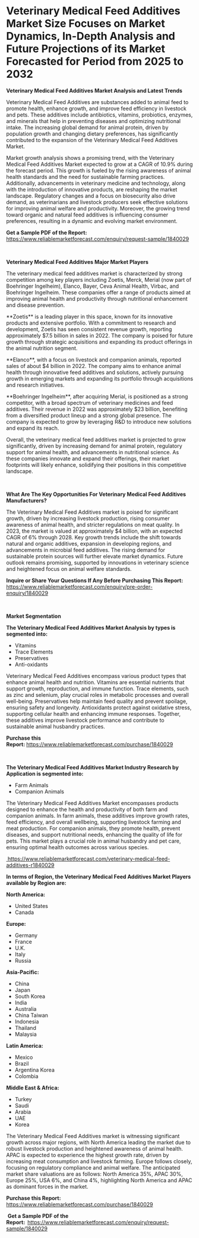<p><h1>Veterinary Medical Feed Additives Market Size Focuses on Market Dynamics, In-Depth Analysis and Future Projections of its Market Forecasted for Period from 2025 to 2032</h1></p><p><strong>Veterinary Medical Feed Additives Market Analysis and Latest Trends</strong></p>
<p><p>Veterinary Medical Feed Additives are substances added to animal feed to promote health, enhance growth, and improve feed efficiency in livestock and pets. These additives include antibiotics, vitamins, probiotics, enzymes, and minerals that help in preventing diseases and optimizing nutritional intake. The increasing global demand for animal protein, driven by population growth and changing dietary preferences, has significantly contributed to the expansion of the Veterinary Medical Feed Additives Market.</p><p>Market growth analysis shows a promising trend, with the Veterinary Medical Feed Additives Market expected to grow at a CAGR of 10.9% during the forecast period. This growth is fueled by the rising awareness of animal health standards and the need for sustainable farming practices. Additionally, advancements in veterinary medicine and technology, along with the introduction of innovative products, are reshaping the market landscape. Regulatory changes and a focus on biosecurity also drive demand, as veterinarians and livestock producers seek effective solutions for improving animal welfare and productivity. Moreover, the growing trend toward organic and natural feed additives is influencing consumer preferences, resulting in a dynamic and evolving market environment.</p></p>
<p><strong>Get a Sample PDF of the Report:&nbsp;</strong> <a href="https://www.reliablemarketforecast.com/enquiry/request-sample/1840029?utm_campaign=1097&utm_medium=2&utm_source=Github&utm_content=ia&utm_term=19042025&utm_id=veterinary-medical-feed-additives">https://www.reliablemarketforecast.com/enquiry/request-sample/1840029</a></p>
<p>&nbsp;</p>
<p><strong>Veterinary Medical Feed Additives Major Market Players</strong></p>
<p><p>The veterinary medical feed additives market is characterized by strong competition among key players including Zoetis, Merck, Merial (now part of Boehringer Ingelheim), Elanco, Bayer, Ceva Animal Health, Virbac, and Boehringer Ingelheim. These companies offer a range of products aimed at improving animal health and productivity through nutritional enhancement and disease prevention.</p><p>**Zoetis** is a leading player in this space, known for its innovative products and extensive portfolio. With a commitment to research and development, Zoetis has seen consistent revenue growth, reporting approximately $7.5 billion in sales in 2022. The company is poised for future growth through strategic acquisitions and expanding its product offerings in the animal nutrition segment.</p><p>**Elanco**, with a focus on livestock and companion animals, reported sales of about $4 billion in 2022. The company aims to enhance animal health through innovative feed additives and solutions, actively pursuing growth in emerging markets and expanding its portfolio through acquisitions and research initiatives.</p><p>**Boehringer Ingelheim**, after acquiring Merial, is positioned as a strong competitor, with a broad spectrum of veterinary medicines and feed additives. Their revenue in 2022 was approximately $23 billion, benefiting from a diversified product lineup and a strong global presence. The company is expected to grow by leveraging R&D to introduce new solutions and expand its reach.</p><p>Overall, the veterinary medical feed additives market is projected to grow significantly, driven by increasing demand for animal protein, regulatory support for animal health, and advancements in nutritional science. As these companies innovate and expand their offerings, their market footprints will likely enhance, solidifying their positions in this competitive landscape.</p></p>
<p>&nbsp;</p>
<p><strong>What Are The Key Opportunities For Veterinary Medical Feed Additives Manufacturers?</strong></p>
<p><p>The Veterinary Medical Feed Additives market is poised for significant growth, driven by increasing livestock production, rising consumer awareness of animal health, and stricter regulations on meat quality. In 2023, the market is valued at approximately $4 billion, with an expected CAGR of 6% through 2028. Key growth trends include the shift towards natural and organic additives, expansion in developing regions, and advancements in microbial feed additives. The rising demand for sustainable protein sources will further elevate market dynamics. Future outlook remains promising, supported by innovations in veterinary science and heightened focus on animal welfare standards.</p></p>
<p><strong>Inquire or Share Your Questions If Any Before Purchasing This Report:</strong> <a href="https://www.reliablemarketforecast.com/enquiry/pre-order-enquiry/1840029?utm_campaign=1097&utm_medium=2&utm_source=Github&utm_content=ia&utm_term=19042025&utm_id=veterinary-medical-feed-additives">https://www.reliablemarketforecast.com/enquiry/pre-order-enquiry/1840029</a></p>
<p>&nbsp;</p>
<p><strong>Market Segmentation</strong></p>
<p><strong>The Veterinary Medical Feed Additives Market Analysis by types is segmented into:</strong></p>
<p><ul><li>Vitamins</li><li>Trace Elements</li><li>Preservatives</li><li>Anti-oxidants</li></ul></p>
<p><p>Veterinary Medical Feed Additives encompass various product types that enhance animal health and nutrition. Vitamins are essential nutrients that support growth, reproduction, and immune function. Trace elements, such as zinc and selenium, play crucial roles in metabolic processes and overall well-being. Preservatives help maintain feed quality and prevent spoilage, ensuring safety and longevity. Antioxidants protect against oxidative stress, supporting cellular health and enhancing immune responses. Together, these additives improve livestock performance and contribute to sustainable animal husbandry practices.</p></p>
<p><strong>Purchase this Report:&nbsp;</strong><a href="https://www.reliablemarketforecast.com/purchase/1840029?utm_campaign=1097&utm_medium=2&utm_source=Github&utm_content=ia&utm_term=19042025&utm_id=veterinary-medical-feed-additives">https://www.reliablemarketforecast.com/purchase/1840029</a></p>
<p>&nbsp;</p>
<p><strong>The Veterinary Medical Feed Additives Market Industry Research by Application is segmented into:</strong></p>
<p><ul><li>Farm Animals</li><li>Companion Animals</li></ul></p>
<p><p>The Veterinary Medical Feed Additives Market encompasses products designed to enhance the health and productivity of both farm and companion animals. In farm animals, these additives improve growth rates, feed efficiency, and overall wellbeing, supporting livestock farming and meat production. For companion animals, they promote health, prevent diseases, and support nutritional needs, enhancing the quality of life for pets. This market plays a crucial role in animal husbandry and pet care, ensuring optimal health outcomes across various species.</p></p>
<p><a href="https://www.reliablemarketforecast.com/veterinary-medical-feed-additives-r1840029?utm_campaign=1097&utm_medium=2&utm_source=Github&utm_content=ia&utm_term=19042025&utm_id=veterinary-medical-feed-additives">&nbsp;https://www.reliablemarketforecast.com/veterinary-medical-feed-additives-r1840029</a></p>
<p><strong>In terms of Region, the Veterinary Medical Feed Additives Market Players available by Region are:</strong></p>
<p>
    <p> <strong> North America: </strong>
        <ul>
            <li>United States</li>
            <li>Canada</li>
        </ul>
        </p> 
    <p> <strong> Europe: </strong>
        <ul>
            <li>Germany</li>
            <li>France</li>
            <li>U.K.</li>
            <li>Italy</li>
            <li>Russia</li>
        </ul>
        </p> 
    <p> <strong> Asia-Pacific: </strong>
        <ul>
            <li>China</li>
            <li>Japan</li>
            <li>South Korea</li>
            <li>India</li>
            <li>Australia</li>
            <li>China Taiwan</li>
            <li>Indonesia</li>
            <li>Thailand</li>
            <li>Malaysia</li>
        </ul>
        </p> 
    <p> <strong> Latin America: </strong>
        <ul>
            <li>Mexico</li>
            <li>Brazil</li>
            <li>Argentina Korea</li>
            <li>Colombia</li>
        </ul>
        </p> 
    <p> <strong> Middle East & Africa: </strong>
        <ul>
            <li>Turkey</li>
            <li>Saudi</li>
            <li>Arabia</li>
            <li>UAE</li>
            <li>Korea</li>
        </ul>
    </p>
    </p>
<p><p>The Veterinary Medical Feed Additives market is witnessing significant growth across major regions, with North America leading the market due to robust livestock production and heightened awareness of animal health. APAC is expected to experience the highest growth rate, driven by increasing meat consumption and livestock farming. Europe follows closely, focusing on regulatory compliance and animal welfare. The anticipated market share valuations are as follows: North America 35%, APAC 30%, Europe 25%, USA 6%, and China 4%, highlighting North America and APAC as dominant forces in the market.</p></p>
<p><strong>Purchase this Report: </strong><a href="https://www.reliablemarketforecast.com/purchase/1840029?utm_campaign=1097&utm_medium=2&utm_source=Github&utm_content=ia&utm_term=19042025&utm_id=veterinary-medical-feed-additives">https://www.reliablemarketforecast.com/purchase/1840029</a></p>
<p>&nbsp;<strong>Get a Sample PDF of the Report:&nbsp;&nbsp;</strong><a href="https://www.reliablemarketforecast.com/enquiry/request-sample/1840029?utm_campaign=1097&utm_medium=2&utm_source=Github&utm_content=ia&utm_term=19042025&utm_id=veterinary-medical-feed-additives">https://www.reliablemarketforecast.com/enquiry/request-sample/1840029</a></p>
<p><strong></strong></p>
<p><p></p><p></p><p></p></p>